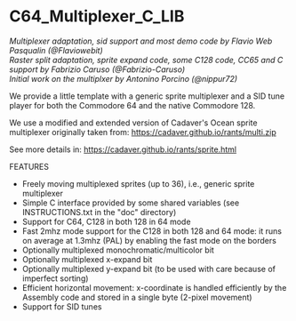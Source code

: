 # C64_Multiplexer_C_LIB
_Multiplexer adaptation, sid support and most demo code by Flavio Web Pasqualin (@Flaviowebit)_ \
_Raster split adaptation, sprite expand code, some C128 code, CC65 and C support by Fabrizio Caruso (@Fabrizio-Caruso)_ \
_Initial work on the multiplxer by Antonino Porcino (@nippur72)_ 


We provide a little template with a generic sprite multiplexer and a SID tune player for both the Commodore 64 and the native Commodore 128.

We use a modified and extended version of Cadaver's Ocean sprite multiplexer originally taken from:
https://cadaver.github.io/rants/multi.zip

See more details in:
https://cadaver.github.io/rants/sprite.html


FEATURES
- Freely moving multiplexed sprites (up to 36), i.e., generic sprite multiplexer 
- Simple C interface provided by some shared variables (see INSTRUCTIONS.txt in the "doc" directory)
- Support for C64, C128 in both 128 in 64 mode
- Fast 2mhz mode support for the C128 in both 128 and 64 mode: it runs on average at 1.3mhz (PAL) by enabling the fast mode on the borders
- Optionally multiplexed monochromatic/multicolor bit
- Optionally multiplexed x-expand bit
- Optionally multiplexed y-expand bit (to be used with care because of imperfect sorting)
- Efficient horizontal movement: x-coordinate is handled efficiently by the Assembly code and stored in a single byte (2-pixel movement)
- Support for SID tunes 


